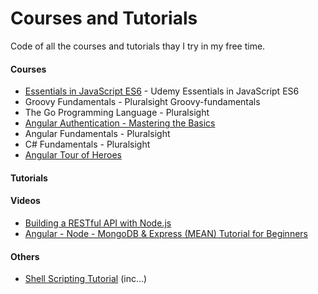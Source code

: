 # Courses and Tutorials

Code of all the courses and tutorials thay I try in my free time.

#### Courses

* [Essentials in JavaScript ES6](https://www.udemy.com/essentials-in-javascript-es6) - Udemy Essentials in JavaScript ES6
* Groovy Fundamentals - Pluralsight Groovy-fundamentals
* The Go Programming Language - Pluralsight
* [Angular Authentication - Mastering the Basics](https://www.udemy.com/course/angular-authentication-tutorial-mastering-the-basics/)
* Angular Fundamentals - Pluralsight
* C# Fundamentals - Pluralsight
* [Angular Tour of Heroes](https://angular.io/tutorial)


#### Tutorials


#### Videos

* [Building a RESTful API with Node.js](https://www.youtube.com/watch?v=0oXYLzuucwE&list=PL55RiY5tL51q4D-B63KBnygU6opNPFk_q)
* [Angular - Node - MongoDB & Express (MEAN) Tutorial for Beginners](https://www.youtube.com/watch?v=1tRLveSyNz8)

#### Others

* [Shell Scripting Tutorial](https://www.shellscript.sh/) (inc...)

